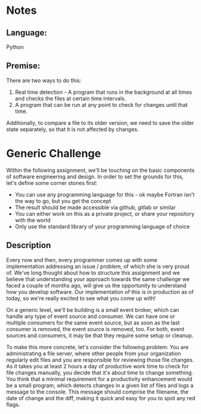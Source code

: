 # Notes

## Language:
Python

## Premise:
There are two ways to do this:

1. Real time detection - A program that runs in the background at all times and checks the files at certain time intervals.
2. A program that can be run at any point to check for changes until that time.

Additionally, to compare a file to its older version, we need to save the older state separately, so that it is not affected by changes.


# Generic Challenge

Within the following assignment, we'll be touching on the basic components of software engineering and design. 
In order to set the grounds for this, let's define some corner stones first:

* You can use any programming language for this - ok maybe Fortran isn't the way to go, but you get the concept
* The result should be made accessible via github, gitlab or similar
* You can either work on this as a private project, or share your repository with the world
* Only use the standard library of your programming language of choice

## Description
Every now and then, every programmer comes up with some implementation addressing an issue / problem, of which she is very proud of. 
We've long thought about how to structure this assignment and we believe that understanding your approach towards the same challenge 
we faced a couple of months ago, will give us the opportunity to understand how you develop software. 
Our implementation of this is in production as of today, so we're really excited to see what you come up with!

On a generic level, we'll be building is a small event broker, which can handle any type of event source and consumer. 
We can have one or multiple consumers for the same event source, but as soon as the last consumer is removed, 
the event source is removed, too. For both, event sources and consumers, it may be that they require some setup or cleanup.

To make this more concrete, let's consider the following problem: You are administrating a file server, 
where other people from your organization regularly edit files and you are responsible for reviewing those file changes. 
As it takes you at least 2 hours a day of productive work time to check for file changes manually, 
you decide that it's about time to change something. You think that a minimal requirement for a productivity enhancement 
would be a small program, which detects changes in a given list of files and logs a message to the console. 
This message should comprise the filename, the date of change and the diff, making it quick and easy for you to spot any red flags.
